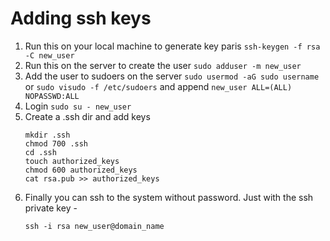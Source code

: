 # Adding ssh keys
1. Run this on your local machine to generate key paris `ssh-keygen -f rsa -C new_user`
3. Run this on the server to create the user `sudo adduser -m new_user`
4. Add the user to sudoers on the server `sudo usermod -aG sudo username` or `sudo visudo -f /etc/sudoers` and append `new_user ALL=(ALL)  NOPASSWD:ALL`
5. Login `sudo su - new_user`
6. Create a .ssh dir and add keys 
   ```
   mkdir .ssh
   chmod 700 .ssh
   cd .ssh
   touch authorized_keys
   chmod 600 authorized_keys
   cat rsa.pub >> authorized_keys
   ```
7. Finally you can ssh to the system without password. Just with the ssh private key -
   ```
   ssh -i rsa new_user@domain_name
   ```
